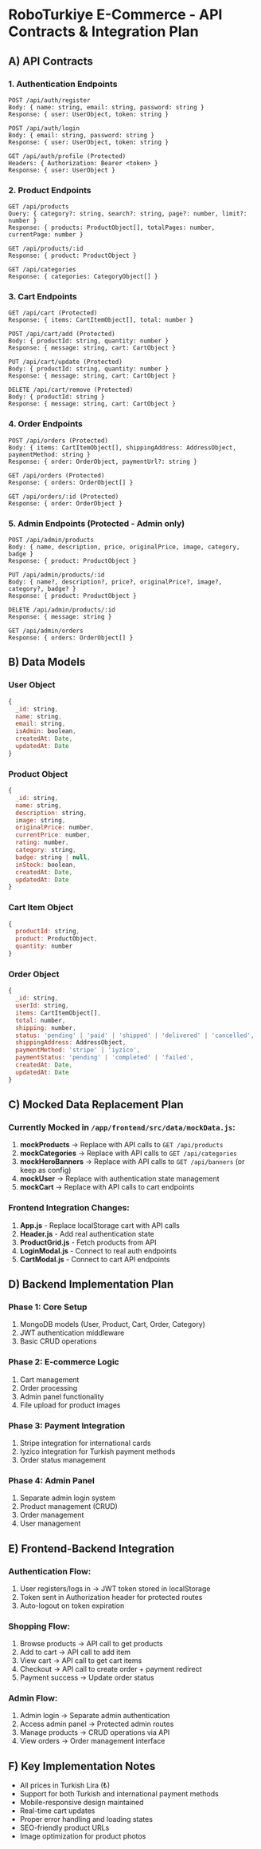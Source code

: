 # RoboTurkiye E-Commerce - API Contracts & Integration Plan

## A) API Contracts

### 1. Authentication Endpoints
```
POST /api/auth/register
Body: { name: string, email: string, password: string }
Response: { user: UserObject, token: string }

POST /api/auth/login  
Body: { email: string, password: string }
Response: { user: UserObject, token: string }

GET /api/auth/profile (Protected)
Headers: { Authorization: Bearer <token> }
Response: { user: UserObject }
```

### 2. Product Endpoints
```
GET /api/products
Query: { category?: string, search?: string, page?: number, limit?: number }
Response: { products: ProductObject[], totalPages: number, currentPage: number }

GET /api/products/:id
Response: { product: ProductObject }

GET /api/categories
Response: { categories: CategoryObject[] }
```

### 3. Cart Endpoints
```
GET /api/cart (Protected)
Response: { items: CartItemObject[], total: number }

POST /api/cart/add (Protected)
Body: { productId: string, quantity: number }
Response: { message: string, cart: CartObject }

PUT /api/cart/update (Protected) 
Body: { productId: string, quantity: number }
Response: { message: string, cart: CartObject }

DELETE /api/cart/remove (Protected)
Body: { productId: string }
Response: { message: string, cart: CartObject }
```

### 4. Order Endpoints
```
POST /api/orders (Protected)
Body: { items: CartItemObject[], shippingAddress: AddressObject, paymentMethod: string }
Response: { order: OrderObject, paymentUrl?: string }

GET /api/orders (Protected)
Response: { orders: OrderObject[] }

GET /api/orders/:id (Protected)
Response: { order: OrderObject }
```

### 5. Admin Endpoints (Protected - Admin only)
```
POST /api/admin/products
Body: { name, description, price, originalPrice, image, category, badge }
Response: { product: ProductObject }

PUT /api/admin/products/:id
Body: { name?, description?, price?, originalPrice?, image?, category?, badge? }
Response: { product: ProductObject }

DELETE /api/admin/products/:id
Response: { message: string }

GET /api/admin/orders
Response: { orders: OrderObject[] }
```

## B) Data Models

### User Object
```javascript
{
  _id: string,
  name: string,
  email: string,
  isAdmin: boolean,
  createdAt: Date,
  updatedAt: Date
}
```

### Product Object  
```javascript
{
  _id: string,
  name: string,
  description: string,
  image: string,
  originalPrice: number,
  currentPrice: number,
  rating: number,
  category: string,
  badge: string | null,
  inStock: boolean,
  createdAt: Date,
  updatedAt: Date
}
```

### Cart Item Object
```javascript
{
  productId: string,
  product: ProductObject,
  quantity: number
}
```

### Order Object
```javascript
{
  _id: string,
  userId: string,
  items: CartItemObject[],
  total: number,
  shipping: number,
  status: 'pending' | 'paid' | 'shipped' | 'delivered' | 'cancelled',
  shippingAddress: AddressObject,
  paymentMethod: 'stripe' | 'iyzico',
  paymentStatus: 'pending' | 'completed' | 'failed',
  createdAt: Date,
  updatedAt: Date
}
```

## C) Mocked Data Replacement Plan

### Currently Mocked in `/app/frontend/src/data/mockData.js`:
1. **mockProducts** → Replace with API calls to `GET /api/products`
2. **mockCategories** → Replace with API calls to `GET /api/categories`  
3. **mockHeroBanners** → Replace with API calls to `GET /api/banners` (or keep as config)
4. **mockUser** → Replace with authentication state management
5. **mockCart** → Replace with API calls to cart endpoints

### Frontend Integration Changes:
1. **App.js** - Replace localStorage cart with API calls
2. **Header.js** - Add real authentication state
3. **ProductGrid.js** - Fetch products from API
4. **LoginModal.js** - Connect to real auth endpoints
5. **CartModal.js** - Connect to cart API endpoints

## D) Backend Implementation Plan

### Phase 1: Core Setup
1. MongoDB models (User, Product, Cart, Order, Category)
2. JWT authentication middleware
3. Basic CRUD operations

### Phase 2: E-commerce Logic
1. Cart management
2. Order processing
3. Admin panel functionality
4. File upload for product images

### Phase 3: Payment Integration
1. Stripe integration for international cards
2. Iyzico integration for Turkish payment methods
3. Order status management

### Phase 4: Admin Panel
1. Separate admin login system  
2. Product management (CRUD)
3. Order management
4. User management

## E) Frontend-Backend Integration

### Authentication Flow:
1. User registers/logs in → JWT token stored in localStorage
2. Token sent in Authorization header for protected routes
3. Auto-logout on token expiration

### Shopping Flow:
1. Browse products → API call to get products
2. Add to cart → API call to add item
3. View cart → API call to get cart items  
4. Checkout → API call to create order + payment redirect
5. Payment success → Update order status

### Admin Flow:
1. Admin login → Separate admin authentication
2. Access admin panel → Protected admin routes
3. Manage products → CRUD operations via API
4. View orders → Order management interface

## F) Key Implementation Notes

- All prices in Turkish Lira (₺)
- Support for both Turkish and international payment methods
- Mobile-responsive design maintained
- Real-time cart updates
- Proper error handling and loading states
- SEO-friendly product URLs
- Image optimization for product photos